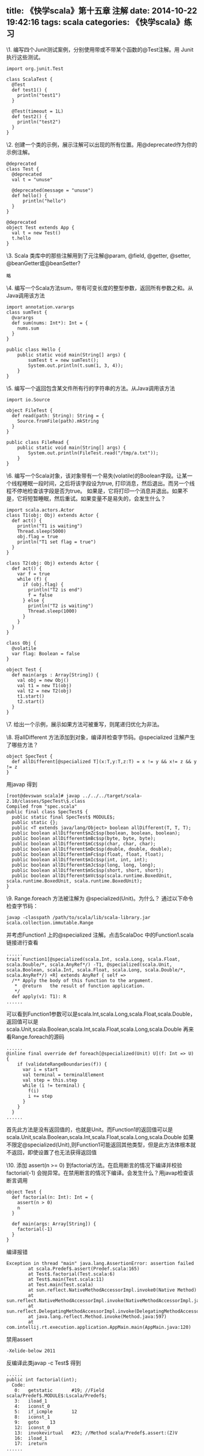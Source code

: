title: 《快学scala》第十五章 注解
date: 2014-10-22 19:42:16
tags: scala
categories: 《快学scala》练习
---

\1. 编写四个Junit测试案例，分别使用带或不带某个函数的@Test注解。用 Junit执行这些测试。

```
import org.junit.Test

class ScalaTest {
  @Test
  def test1() {
    println("test1")
  }

  @Test(timeout = 1L)
  def test2() {
    println("test2")
  }
}
```

\2. 创建一个类的示例，展示注解可以出现的所有位置。用@deprecated作为你的示例注解。

```
@deprecated
class Test {
  @deprecated
  val t = "unuse"
  
  @deprecated(message = "unuse")
  def hello() {
      println("hello")
  }   
} 

@deprecated
object Test extends App {
  val t = new Test()
  t.hello 
} 
```

\3. Scala 类库中的那些注解用到了元注解@param, @field, @getter, @setter, @beanGetter或@beanSetter?

```
略
```

\4. 编写一个Scala方法sum，带有可变长度的整型参数，返回所有参数之和。从Java调用该方法

```
import annotation.varargs
class sumTest {
  @varargs
  def sum(nums: Int*): Int = {
    nums.sum
  }
}

public class Hello {
    public static void main(String[] args) {
        sumTest t = new sumTest();
        System.out.println(t.sum(1, 3, 4));
    }
}
```

\5. 编写一个返回包含某文件所有行的字符串的方法。从Java调用该方法

```
import io.Source

object FileTest {
  def read(path: String): String = {
    Source.fromFile(path).mkString
  }
}

public class FileRead {
    public static void main(String[] args) {
        System.out.println(FileTest.read("/tmp/a.txt"));
    }
}
```

\6. 编写一个Scala对象，该对象带有一个易失(volatile)的Boolean字段。让某一个线程睡眠一段时间，之后将该字段设为true, 打印消息，然后退出。而另一个线程不停地检查该字段是否为true。 如果是，它将打印一个消息并退出。如果不是，它将短暂睡眠，然后重试。如果变量不是易失的，会发生什么？

```
import scala.actors.Actor
class T1(obj: Obj) extends Actor {
  def act() {
    println("T1 is waiting")
    Thread.sleep(5000)
    obj.flag = true
    println("T1 set flag = true")
  }
}

class T2(obj: Obj) extends Actor {
  def act() {
    var f = true
    while (f) {
      if (obj.flag) {
        println("T2 is end")
        f = false
      } else {
        println("T2 is waiting")
        Thread.sleep(1000)
      }
    }
  }
}

class Obj {
  @volatile 
  var flag: Boolean = false
}

object Test {
  def main(args : Array[String]) {
    val obj = new Obj()
    val t1 = new T1(obj)
    val t2 = new T2(obj)
    t1.start()
    t2.start()
  }
}
```

\7. 给出一个示例，展示如果方法可被重写，则尾递归优化为非法。

\8. 将allDifferent 方法添加到对象，编译并检查字节码。@specialized 注解产生了哪些方法？

```
object SpecTest {
  def allDifferent[@specialized T](x:T,y:T,z:T) = x != y && x!= z && y != z
}
```

用javap 得到

```
[root@devswan scala]# javap ../../../target/scala-2.10/classes/SpecTest\$.class 
Compiled from "spec.scala"
public final class SpecTest$ {
  public static final SpecTest$ MODULE$;
  public static {};
  public <T extends java/lang/Object> boolean allDifferent(T, T, T);
  public boolean allDifferent$mZc$sp(boolean, boolean, boolean);
  public boolean allDifferent$mBc$sp(byte, byte, byte);
  public boolean allDifferent$mCc$sp(char, char, char);
  public boolean allDifferent$mDc$sp(double, double, double);
  public boolean allDifferent$mFc$sp(float, float, float);
  public boolean allDifferent$mIc$sp(int, int, int);
  public boolean allDifferent$mJc$sp(long, long, long);
  public boolean allDifferent$mSc$sp(short, short, short);
  public boolean allDifferent$mVc$sp(scala.runtime.BoxedUnit, scala.runtime.BoxedUnit, scala.runtime.BoxedUnit);
}
```

\9. Range.foreach 方法被注解为 @specialized(Unit)。为什么？ 通过以下命令检查字节码：

```
javap -classpath /path/to/scala/lib/scala-library.jar scala.collection.immutable.Range
``` 

并考虑Function1 上的@specialized 注解。点击ScalaDoc 中的Function1.scala链接进行查看

```
......
trait Function1[@specialized(scala.Int, scala.Long, scala.Float, scala.Double/*, scala.AnyRef*/) -T1, @specialized(scala.Unit, scala.Boolean, scala.Int, scala.Float, scala.Long, scala.Double/*, scala.AnyRef*/) +R] extends AnyRef { self =>
  /** Apply the body of this function to the argument.
   *  @return   the result of function application.
   */
  def apply(v1: T1): R
......
```

可以看到Function1参数可以是scala.Int,scala.Long,scala.Float,scala.Double，返回值可以是scala.Unit,scala.Boolean,scala.Int,scala.Float,scala.Long,scala.Double 再来看Range.foreach的源码

```
...... 
@inline final override def foreach[@specialized(Unit) U](f: Int => U) {
    if (validateRangeBoundaries(f)) {
      var i = start
      val terminal = terminalElement
      val step = this.step
      while (i != terminal) {
        f(i)
        i += step
      }
    }
  }
......
```

首先此方法是没有返回值的，也就是Unit。而Function1的返回值可以是scala.Unit,scala.Boolean,scala.Int,scala.Float,scala.Long,scala.Double 如果不限定@specialized(Unit),则Function1可能返回其他类型，但是此方法体根本就不返回，即使设置了也无法获得返回值

\10. 添加 assert(n >= 0) 到factorial方法。在启用断言的情况下编译并校验factorial(-1) 会抛异常。在禁用断言的情况下编译。会发生什么？用javap检查该断言调用

```
object Test {
  def factorial(n: Int): Int = {
    assert(n > 0)
    n
  }

  def main(args: Array[String]) {
    factorial(-1)
  }
}
```

编译报错

```
Exception in thread "main" java.lang.AssertionError: assertion failed
        at scala.Predef$.assert(Predef.scala:165)
        at Test$.factorial(Test.scala:6)
        at Test$.main(Test.scala:11)
        at Test.main(Test.scala)
        at sun.reflect.NativeMethodAccessorImpl.invoke0(Native Method)
        at sun.reflect.NativeMethodAccessorImpl.invoke(NativeMethodAccessorImpl.java:39)
        at sun.reflect.DelegatingMethodAccessorImpl.invoke(DelegatingMethodAccessorImpl.java:25)
        at java.lang.reflect.Method.invoke(Method.java:597)
        at com.intellij.rt.execution.application.AppMain.main(AppMain.java:120)
```

禁用assert

```
-Xelide-below 2011
```

反编译此类javap -c Test$ 得到

```
......
public int factorial(int);
  Code:
   0:   getstatic       #19; //Field scala/Predef$.MODULE$:Lscala/Predef$;
   3:   iload_1
   4:   iconst_0
   5:   if_icmple       12
   8:   iconst_1
   9:   goto    13
   12:  iconst_0
   13:  invokevirtual   #23; //Method scala/Predef$.assert:(Z)V
   16:  iload_1
   17:  ireturn
......
```
